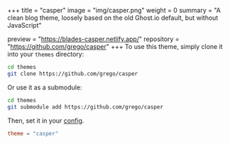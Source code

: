 +++
title = "casper"
image = "img/casper.png"
weight = 0
summary = "A clean blog theme, loosely based on the old Ghost.io default, but without JavaScript"

preview = "https://blades-casper.netlify.app/"
repository = "https://github.com/grego/casper"
+++
To use this theme, simply clone it into your <code>themes</code> directory:
```sh
cd themes
git clone https://github.com/grego/casper
```

Or use it as a submodule:
```sh
cd themes
git submodule add https://github.com/grego/casper
```

Then, set it in your [config](/config.html).
```toml
theme = "casper"
```
